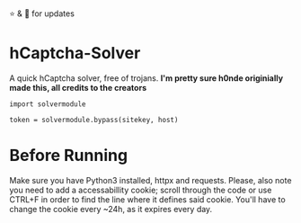 ⭐ & 🍴 for updates
# hCaptcha-Solver
A quick hCaptcha solver, free of trojans. **I'm pretty sure h0nde originially made this, all credits to the creators**

```python3
import solvermodule

token = solvermodule.bypass(sitekey, host)
```

# Before Running
Make sure you have Python3 installed, httpx and requests. Please, also note you need to add a accessabillity cookie; scroll through the code or use CTRL+F in order to find the line where it defines said cookie.
You'll have to change the cookie every ~24h, as it expires every day.
